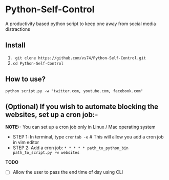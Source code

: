 # Python-Self-Control
A productivity based python script to keep one away from social media distractions

## Install 
1. ` git clone https://github.com/vs74/Python-Self-Control.git`
2. `cd Python-Self-Control`

## How to use?

`python script.py -w "twitter.com, youtube.com, facebook.com"`

## (Optional) If you wish to automate blocking the websites, set up a cron job:- 

**NOTE:-** You can set up a cron job only  in Linux / Mac operating system

- STEP 1: In terminal, type `crontab -e` # This will allow you add a cron job in vim editor
- STEP 2: Add a cron job: `* * * * * path_to_python_bin path_to_script.py -w websites` 

**TODO**
- [ ] Allow the user to pass the end time of day using CLI
